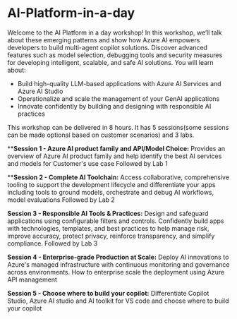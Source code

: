 # AI-Platform-in-a-day

Welcome to the AI Platform in a day workshop! In this workshop, we’ll talk about these emerging patterns and show how Azure AI empowers developers to build multi-agent copilot solutions. Discover advanced features such as model selection, debugging tools and security measures for developing intelligent, scalable, and safe AI solutions.
You will learn about:
- Build high-quality LLM-based applications with Azure AI Services and Azure AI Studio
- Operationalize and scale the management of your GenAI applications
- Innovate confidently by building and designing with responsible AI practices

This workshop can be delivered in 8 hours. It has 5 sessions(some sessions can be made optional based on customer scenarios)  and 3 labs.

****Session 1 - Azure AI product family and API/Model Choice:**
Provides an overview of Azure AI product family and help identify the best AI services and models for Customer's use case
Followed by Lab 1

******Session 2 - Complete AI Toolchain:****
Access collaborative, comprehensive tooling to support the development lifecycle and differentiate your apps including tools to ground models, orchestrate and debug AI workflows, model evaluations
Followed by Lab 2

**Session 3 - Responsible AI Tools & Practices:**
Design and safeguard applications using configurable filters and controls. Confidently build apps with technologies, templates, and best practices to help manage risk, improve accuracy, protect privacy, reinforce transparency, and simplify compliance.
Followed by Lab 3

**Session 4 - Enterprise-grade Production at Scale:**
Deploy AI innovations to Azure's managed infrastructure with continuous monitoring and governance across environments. How to enterprise scale the deployment using Azure API management

**Session 5 - Choose where to build your copilot:**
Differentiate Copilot Studio, Azure AI studio and AI toolkit for VS code and choose where to build your copilot










